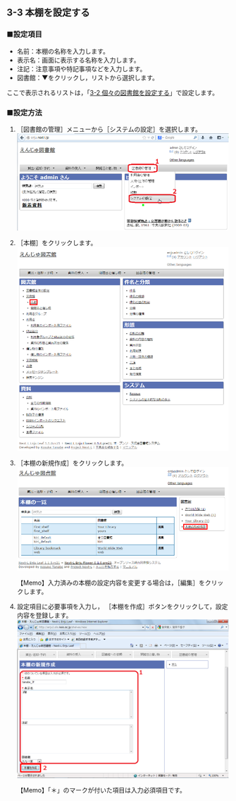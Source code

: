 3-3 本棚を設定する
------------------

### ■設定項目

* 名前：本棚の名称を入力します。
* 表示名：画面に表示する名称を入力します。
* 注記：注意事項や特記事項などを入力します。
* 図書館：▼をクリックし，リストから選択します。

ここで表示されるリストは，「[3-2 個々の図書館を設定する](#span3-2-)」で設定します。

### ■設定方法

1. ［図書館の管理］メニューから［システムの設定］を選択します。  
   ![システムの設定](assets/images/image_system_setup.png)
2. ［本棚］をクリックします。  
   ![「本棚」を選択](assets/images/image_initial_022.png)
3. ［本棚の新規作成］をクリックします。  
   ![本棚の新規作成](assets/images/image_initial_023.png)

   <div class="alert alert-info">
   【Memo】入力済みの本棚の設定内容を変更する場合は，［編集］をクリックします。</div>
4. 設定項目に必要事項を入力し，
   ［本棚を作成］ボタンをクリックして，設定内容を登録します。  
   ![本棚の作成](assets/images/image_initial_024.png)

   <div class="alert alert-info">
   【Memo】「＊」のマークが付いた項目は入力必須項目です。
   </div>

